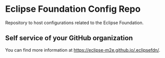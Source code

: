 # Eclipse Foundation Config Repo

Repository to host configurations related to the Eclipse Foundation.

## Self service of your GitHub organization

You can find more information at <https://eclipse-m2e.github.io/.eclipsefdn/>.
